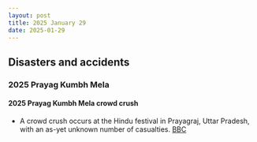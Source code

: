 ```yaml
---
layout: post
title: 2025 January 29
date: 2025-01-29
---
```


## Disasters and accidents

### 2025 Prayag Kumbh Mela

#### 2025 Prayag Kumbh Mela crowd crush

- A crowd crush occurs at the Hindu festival in Prayagraj, Uttar Pradesh, with an as-yet unknown number of casualties. [BBC](https://www.bbc.com/news/live/cgq07z0yexvt)